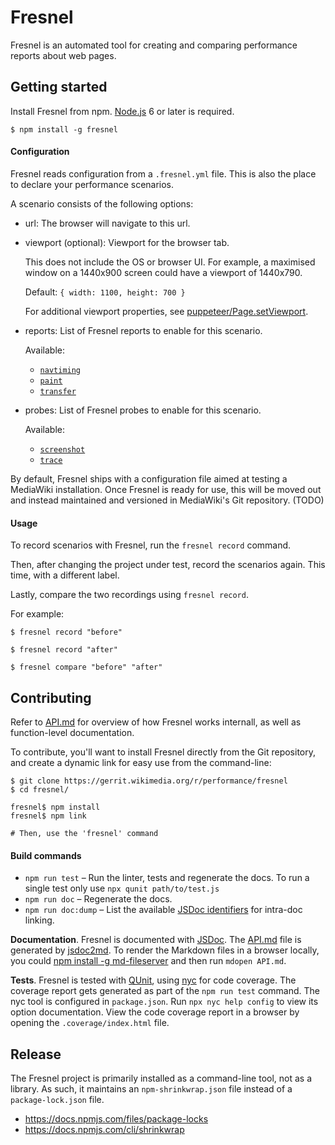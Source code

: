 # Fresnel

Fresnel is an automated tool for creating and comparing
performance reports about web pages.


## Getting started

Install Fresnel from npm. [Node.js](https://nodejs.org/) 6 or later is required.

```
$ npm install -g fresnel
```

#### Configuration

Fresnel reads configuration from a `.fresnel.yml` file. This is also the
place to declare your performance scenarios.

A scenario consists of the following options:

* url: The browser will navigate to this url.
* viewport (optional): Viewport for the browser tab.

  This does not include the OS or browser UI. For example, a maximised
  window on a 1440x900 screen could have a viewport of 1440x790.

  Default: `{ width: 1100, height: 700 }`

  For additional viewport properties, see [puppeteer/Page.setViewport](https://pptr.dev/#?product=Puppeteer&version=v1.11.0&show=api-pagesetviewportviewport).
* reports: List of Fresnel reports to enable for this scenario.

  Available:
  - [`navtiming`](./API.md#module_reports/navtiming)
  - [`paint`](./API.md#module_reports/paint)
  - [`transfer`](./API.md#module_reports/transfer)
* probes: List of Fresnel probes to enable for this scenario.

  Available:
  - [`screenshot`](./API.md#module_probes/screenshot)
  - [`trace`](./API.md#module_probes/trace)

By default, Fresnel ships with a configuration file aimed at testing a
MediaWiki installation. Once Fresnel is ready for use, this will be moved
out and instead maintained and versioned in MediaWiki's Git repository. (TODO)

#### Usage

To record scenarios with Fresnel, run the `fresnel record` command.

Then, after changing the project under test, record the scenarios again.
This time, with a different label.

Lastly, compare the two recordings using `fresnel record`.

For example:

```
$ fresnel record "before"

$ fresnel record "after"

$ fresnel compare "before" "after"
```

## Contributing

Refer to [API.md](./API.md) for overview of how Fresnel works
internall, as well as function-level documentation.

To contribute, you'll want to install Fresnel directly from the
Git repository, and create a dynamic link for easy use from the
command-line:

```
$ git clone https://gerrit.wikimedia.org/r/performance/fresnel
$ cd fresnel/

fresnel$ npm install
fresnel$ npm link

# Then, use the 'fresnel' command
```

#### Build commands

* `npm run test` – Run the linter, tests and regenerate the docs. To run a single test only use `npx qunit path/to/test.js`
* `npm run doc` – Regenerate the docs.
* `npm run doc:dump` – List the available [JSDoc identifiers](https://github.com/jsdoc2md/jsdoc-to-markdown/wiki/Listing-namepaths) for intra-doc linking.

**Documentation**. Fresnel is documented with [JSDoc](http://usejsdoc.org/). The [API.md](./API.md) file is generated by [jsdoc2md](https://github.com/jsdoc2md/jsdoc-to-markdown/wiki). To render the Markdown files in a browser locally, you could [npm install -g md-fileserver](https://www.npmjs.com/package/md-fileserver) and then run `mdopen API.md`.

**Tests**. Fresnel is tested with [QUnit](https://api.qunitjs.com/assert/), using [nyc](https://istanbul.js.org/) for code coverage. The coverage report gets generated as part of the `npm run test` command. The nyc tool is configured in `package.json`. Run `npx nyc help config` to view its option documentation. View the code coverage report in a browser by opening the `.coverage/index.html` file.

## Release

The Fresnel project is primarily installed as a command-line tool,
not as a library. As such, it maintains an `npm-shrinkwrap.json` file
instead of a `package-lock.json` file.

* <https://docs.npmjs.com/files/package-locks>
* <https://docs.npmjs.com/cli/shrinkwrap>
